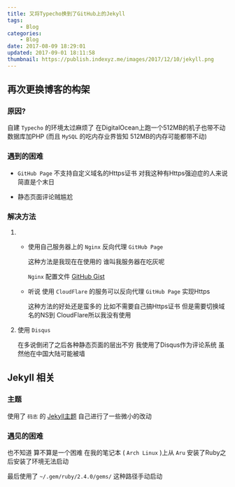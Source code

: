 ```yaml
---
title: 又将Typecho换到了GitHub上的Jekyll
tags: 
    - Blog
categories:
    - Blog
date: 2017-08-09 18:29:01
updated: 2017-09-01 18:11:58
thumbnail: https://publish.indexyz.me/images/2017/12/10/jekyll.png
---
```

## 再次更换博客的构架

<!-- more -->

### 原因?
自建 `Typecho` 的环境太过麻烦了 在DigitalOcean上跑一个512MB的机子也带不动数据库加PHP 
(而且 `MySQL` 的吃内存业界皆知 512MB的内存可能都带不动)
### 遇到的困难

- `GitHub Page` 不支持自定义域名的Https证书 
对我这种有Https强迫症的人来说简直是个末日

- 静态页面评论贼尴尬

### 解决方法

1. - 使用自己服务器上的 `Nginx` 反向代理 `GitHub Page`
     
     这种方法是我现在在使用的 谁叫我服务器在吃灰呢

     `Nginx` 配置文件 [GitHub Gist](https://gist.github.com/taddev/8872330)
   - 听说 使用 `CloudFlare` 的服务可以反向代理 `GitHub Page` 实现Https
     
     这种方法的好处还是蛮多的 比如不需要自己搞Https证书 但是需要切换域名的NS到
      CloudFlare所以我没有使用

2. 使用 `Disqus`
   
   在多说倒闭了之后各种静态页面的层出不穷 我使用了Disqus作为评论系统 
虽然他在中国大陆可能被墙

## Jekyll 相关
### 主题 
使用了 `码志` 的 [Jekyll主题](https://github.com/mzlogin/mzlogin.github.io) 
自己进行了一些微小的改动

### 遇见的困难
也不知道 算不算是一个困难
在我的笔记本 ( `Arch Linux` )上从 `Aru` 安装了Ruby之后安装了环境无法启动 

最后使用了 `~/.gem/ruby/2.4.0/gems/` 这种路径手动启动